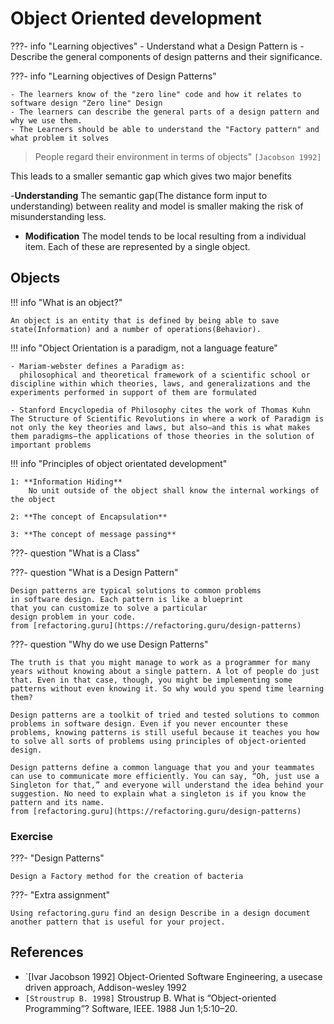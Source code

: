 # Object Oriented development

???- info "Learning objectives"
    - Understand what a Design Pattern is
    - Describe the general components of design patterns and their significance.

???- info "Learning objectives of Design Patterns"

    - The learners know of the "zero line" code and how it relates to software design "Zero line" Design
    - The learners can describe the general parts of a design pattern and why we use them.
    - The Learners should be able to understand the "Factory pattern" and what problem it solves
    

>People regard their environment in terms of objects"
`[Jacobson 1992]`

This leads to a smaller semantic gap which
gives two major benefits

-**Understanding**
The semantic gap(The distance form input to understanding) between reality and model is smaller making the risk of misunderstanding less.

- **Modification**
    The model tends to be local resulting from a individual item. Each of these are represented by a single object.


## Objects

!!! info "What is an object?"

    An object is an entity that is defined by being able to save state(Information) and a number of operations(Behavior).

!!! info "Object Orientation is a paradigm, not a language feature"

    - Mariam-webster defines a Paradigm as:
      philosophical and theoretical framework of a scientific school or discipline within which theories, laws, and generalizations and the experiments performed in support of them are formulated

    - Stanford Encyclopedia of Philosophy cites the work of Thomas Kuhn The Structure of Scientific Revolutions in where a work of Paradigm is not only the key theories and laws, but also—and this is what makes them paradigms—the applications of those theories in the solution of important problems

!!! info "Principles of object orientated development"

    1: **Information Hiding**
        No unit outside of the object shall know the internal workings of the object

    2: **The concept of Encapsulation**

    3: **The concept of message passing**

???- question "What is a Class"

???- question  "What is a Design Pattern"

    Design patterns are typical solutions to common problems
    in software design. Each pattern is like a blueprint
    that you can customize to solve a particular
    design problem in your code.
    from [refactoring.guru](https://refactoring.guru/design-patterns)

???- question  "Why do we use Design Patterns"

    The truth is that you might manage to work as a programmer for many years without knowing about a single pattern. A lot of people do just that. Even in that case, though, you might be implementing some patterns without even knowing it. So why would you spend time learning them?

    Design patterns are a toolkit of tried and tested solutions to common problems in software design. Even if you never encounter these problems, knowing patterns is still useful because it teaches you how to solve all sorts of problems using principles of object-oriented design.

    Design patterns define a common language that you and your teammates can use to communicate more efficiently. You can say, “Oh, just use a Singleton for that,” and everyone will understand the idea behind your suggestion. No need to explain what a singleton is if you know the pattern and its name.
    from [refactoring.guru](https://refactoring.guru/design-patterns)

### Exercise

???- "Design Patterns"

    Design a Factory method for the creation of bacteria 

???- "Extra assignment"

    Using refactoring.guru find an design Describe in a design document another pattern that is useful for your project.


## References

- `[Ivar Jacobson 1992] Object-Oriented Software Engineering, a usecase driven approach, Addison-wesley 1992
- `[Stroustrup B. 1998]` Stroustrup B. What is “Object-oriented Programming”? Software, IEEE. 1988 Jun 1;5:10–20.

